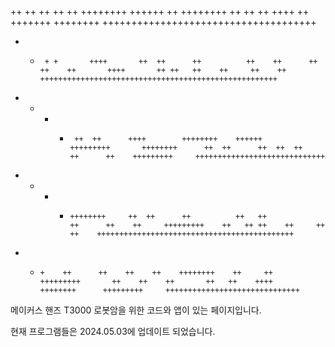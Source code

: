 ++        ++        ++        ++    ++    ++++++++    ++++++   ++    ++++++++        ++    ++        ++        ++++    ++    +++++++       ++++++++      +++++++++++++++++++++++++++++++++++++
+ +      + +       ++++       ++  ++      ++          ++    ++      ++               ++    ++       ++++       ++ ++   ++    ++     ++    ++             +++++++++++++++++++++++++++++++++++++++++++++++++++++
+  +    +  +      ++  ++      ++++        ++++++++    ++++++         +++++++++       ++++++++      ++  ++      ++  ++  ++    ++      ++    +++++++++     +++++++++++++++++++++++++++++
+   +  +   +     ++++++++     ++  ++      ++          ++   ++                ++      ++    ++     +++++++++    ++   ++ ++    ++     ++             ++    ++++++++++++++++++++++++++++++++++++++++++++
+    +     +    ++      ++    ++    ++    ++++++++    ++     ++      +++++++++       ++    ++    ++       ++   ++    ++++    ++++++++      +++++++++     ++++++++++++++++++++++++++++++


메이커스 핸즈 T3000 로봇암을 위한 코드와 앱이 있는 페이지입니다.

현재 프로그램들은 2024.05.03에 업데이트 되었습니다.
